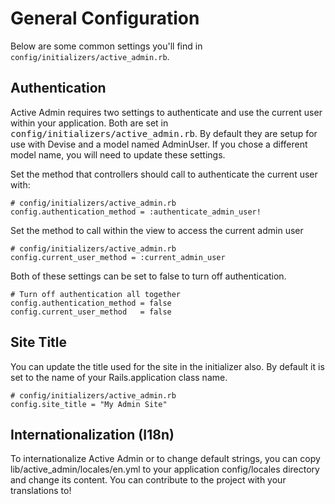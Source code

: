 # General Configuration

Below are some common settings you'll find in
`config/initializers/active_admin.rb`.

## Authentication

Active Admin requires two settings to authenticate and use the current user
within your application. Both are set in
<tt>config/initializers/active_admin.rb</tt>. By default they are setup for use
with Devise and a model named AdminUser. If you chose a different model name,
you will need to update these settings.

Set the method that controllers should call to authenticate the current user
with:

    # config/initializers/active_admin.rb
    config.authentication_method = :authenticate_admin_user!

Set the method to call within the view to access the current admin user

    # config/initializers/active_admin.rb
    config.current_user_method = :current_admin_user

Both of these settings can be set to false to turn off authentication.

    # Turn off authentication all together
    config.authentication_method = false
    config.current_user_method   = false

## Site Title

You can update the title used for the site in the initializer also. By default
it is set to the name of your Rails.application class name.

    # config/initializers/active_admin.rb
    config.site_title = "My Admin Site"

## Internationalization (I18n)

To internationalize Active Admin or to change default strings, you can copy
lib/active_admin/locales/en.yml to your application config/locales directory and
change its content. You can contribute to the project with your translations to!
